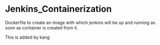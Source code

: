 # Jenkins_Containerization

Dockerfile to create an image with which jenkins will be up and running as soon as container is created from it.

This is added by kang
